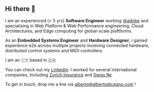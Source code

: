 ## Hi there 👋

I am an experienced (> 5 yrs) **Software Engineer** working [@adobe](https://github.com/adobe) and specialising in Web Platform & Web Performance engineering, Cloud Architectures, and Edge computing for global-scale plaftforms.

As an **Embedded Systems Engineer** and **Hardware Designer**, i gained experience e2e across multiple projects involving connected hardware, distributed control systems and MIDI controllers.

I am an 🇮🇹 based in 🇨🇭

You can check out my [Linkedin](https://www.linkedin.com/in/albertodicagno): I worked for several international companies, Including [Zurich Insurance](https://www.zurich.com/) and [Swiss Re](https://www.swissre.com/).

To get in touch, drop me a line via alberto@albertodicagno.com !


